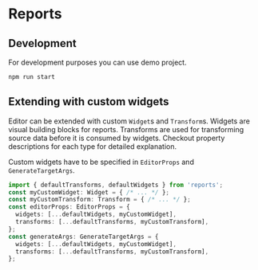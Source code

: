 # Reports

## Development
For development purposes you can use demo project.
```sh
npm run start
```

## Extending with custom widgets
Editor can be extended with custom `Widget`s and `Transform`s. Widgets are
visual building blocks for reports. Transforms are used for transforming
source data before it is consumed by widgets. Checkout property descriptions for
each type for detailed explanation.

Custom widgets have to be specified in `EditorProps` and `GenerateTargetArgs`.

```typescript
import { defaultTransforms, defaultWidgets } from 'reports';
const myCustomWidget: Widget = { /* ... */ };
const myCustomTransform: Transform = { /* ... */ };
const editorProps: EditorProps = {
  widgets: [...defaultWidgets, myCustomWidget],
  transforms: [...defaultTransforms, myCustomTransform],
};
const generateArgs: GenerateTargetArgs = {
  widgets: [...defaultWidgets, myCustomWidget],
  transforms: [...defaultTransforms, myCustomTransform],
};
```
